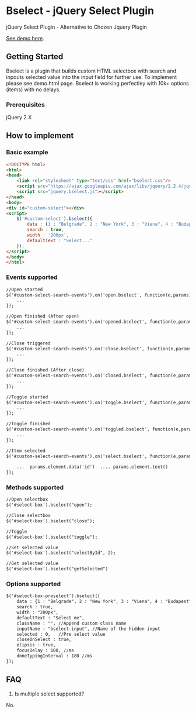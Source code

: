 # Bselect - jQuery Select Plugin

jQuery Select Plugin - Alternative to Chozen Jquery Plugin

[See demo here](http://labs.brid.tv/bselect/demo.html).

## Getting Started

Bselect is a plugin that builds custom HTML selectbox with search and inpouts selected value into the input field for further use. To implement please see demo.html page. Bselect is working perfectley with 10k+ options (items) with no delays.

### Prerequisites

jQuery 2.X


## How to implement


### Basic example

```html
<!DOCTYPE html>
<html>
<head>
    <link rel="stylesheet" type="text/css" href="bselect.css"/>
	<script src="https://ajax.googleapis.com/ajax/libs/jquery/2.2.4/jquery.min.js"></script>
	<script src="jquery.bselect.js"></script>
</head>
<body>
<div id="custom-select"></div>
<script>
	$('#custom-select').bselect({
		data : {1 : "Belgrade", 2 : "New York", 3 : "Viena", 4 : "Budapest"}, 
		search : true, 
		width : '200px',
		defaultText : "Select..."
	});
</script>
</body>
</html>
```

### Events supported

```html
//Open started
$('#custom-select-search-events').on('open.bselect', function(e,params){
	...
});

//Open finished (After open)
$('#custom-select-search-events').on('opened.bselect', function(e,params){
	...
});

//Close triggered
$('#custom-select-search-events').on('close.bselect', function(e,params){
	...
});

//Close finished (After close)
$('#custom-select-search-events').on('closed.bselect', function(e,params){
	...
});

//Toggle started
$('#custom-select-search-events').on('toggle.bselect', function(e,params){
	...
});

//Toggle finished
$('#custom-select-search-events').on('toggled.bselect', function(e,params){
	...
});

//Item selected
$('#custom-select-search-events').on('select.bselect', function(e,params){
	
	...  params.element.data('id')  .... params.element.text()
});
```

### Methods supported

```html
//Open selectbox
$('#select-box').bselect("open");

//Close selectbox
$('#select-box').bselect("close");

//Toggle
$('#select-box').bselect("toggle");

//Set selected value
$('#select-box').bselect("selectById", 2);

//Get selected value
$('#select-box').bselect("getSelected")

```

### Options supported

```html
$('#select-box-preselect').bselect({
	data : {1 : "Belgrade", 2 : "New York", 3 : "Viena", 4 : "Budapest"}, 
	search : true, 
	width : "200px",
	defaultText : "Select me",
	className : "", //Append custom class name
	inputName : "bselect-input", //Name of the hidden input
	selected : 0,	//Pre select value
	closeOnSelect : true,
	elipsis : true,
	focusDelay : 100, //ms
	doneTypingInterval : 180 //ms
});
```

## FAQ

1. Is multiple select supported?

No.